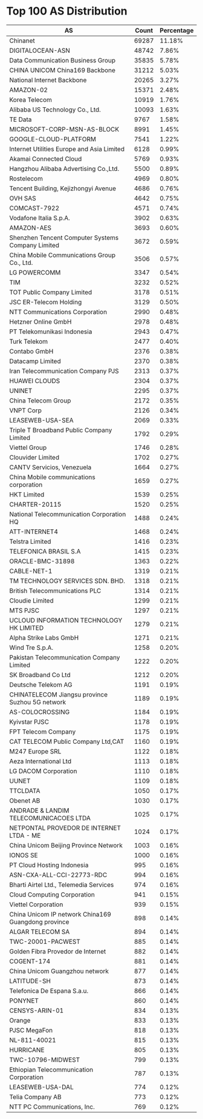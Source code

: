 # Top 100 AS Distribution
| AS | Count | Percentage |
|----|----|----|
| Chinanet | 69287 | 11.18% |
| DIGITALOCEAN-ASN | 48742 | 7.86% |
| Data Communication Business Group | 35835 | 5.78% |
| CHINA UNICOM China169 Backbone | 31212 | 5.03% |
| National Internet Backbone | 20265 | 3.27% |
| AMAZON-02 | 15371 | 2.48% |
| Korea Telecom | 10919 | 1.76% |
| Alibaba US Technology Co., Ltd. | 10093 | 1.63% |
| TE Data | 9767 | 1.58% |
| MICROSOFT-CORP-MSN-AS-BLOCK | 8991 | 1.45% |
| GOOGLE-CLOUD-PLATFORM | 7541 | 1.22% |
| Internet Utilities Europe and Asia Limited | 6128 | 0.99% |
| Akamai Connected Cloud | 5769 | 0.93% |
| Hangzhou Alibaba Advertising Co.,Ltd. | 5500 | 0.89% |
| Rostelecom | 4969 | 0.80% |
| Tencent Building, Kejizhongyi Avenue | 4686 | 0.76% |
| OVH SAS | 4642 | 0.75% |
| COMCAST-7922 | 4571 | 0.74% |
| Vodafone Italia S.p.A. | 3902 | 0.63% |
| AMAZON-AES | 3693 | 0.60% |
| Shenzhen Tencent Computer Systems Company Limited | 3672 | 0.59% |
| China Mobile Communications Group Co., Ltd. | 3506 | 0.57% |
| LG POWERCOMM | 3347 | 0.54% |
| TIM | 3232 | 0.52% |
| TOT Public Company Limited | 3178 | 0.51% |
| JSC ER-Telecom Holding | 3129 | 0.50% |
| NTT Communications Corporation | 2990 | 0.48% |
| Hetzner Online GmbH | 2978 | 0.48% |
| PT Telekomunikasi Indonesia | 2943 | 0.47% |
| Turk Telekom | 2477 | 0.40% |
| Contabo GmbH | 2376 | 0.38% |
| Datacamp Limited | 2370 | 0.38% |
| Iran Telecommunication Company PJS | 2313 | 0.37% |
| HUAWEI CLOUDS | 2304 | 0.37% |
| UNINET | 2295 | 0.37% |
| China Telecom Group | 2172 | 0.35% |
| VNPT Corp | 2126 | 0.34% |
| LEASEWEB-USA-SEA | 2069 | 0.33% |
| Triple T Broadband Public Company Limited | 1792 | 0.29% |
| Viettel Group | 1746 | 0.28% |
| Clouvider Limited | 1702 | 0.27% |
| CANTV Servicios, Venezuela | 1664 | 0.27% |
| China Mobile communications corporation | 1659 | 0.27% |
| HKT Limited | 1539 | 0.25% |
| CHARTER-20115 | 1520 | 0.25% |
| National Telecommunication Corporation HQ | 1488 | 0.24% |
| ATT-INTERNET4 | 1468 | 0.24% |
| Telstra Limited | 1416 | 0.23% |
| TELEFONICA BRASIL S.A | 1415 | 0.23% |
| ORACLE-BMC-31898 | 1363 | 0.22% |
| CABLE-NET-1 | 1319 | 0.21% |
| TM TECHNOLOGY SERVICES SDN. BHD. | 1318 | 0.21% |
| British Telecommunications PLC | 1314 | 0.21% |
| Cloudie Limited | 1299 | 0.21% |
| MTS PJSC | 1297 | 0.21% |
| UCLOUD INFORMATION TECHNOLOGY HK LIMITED | 1279 | 0.21% |
| Alpha Strike Labs GmbH | 1271 | 0.21% |
| Wind Tre S.p.A. | 1258 | 0.20% |
| Pakistan Telecommunication Company Limited | 1222 | 0.20% |
| SK Broadband Co Ltd | 1212 | 0.20% |
| Deutsche Telekom AG | 1191 | 0.19% |
| CHINATELECOM Jiangsu province Suzhou 5G network | 1189 | 0.19% |
| AS-COLOCROSSING | 1184 | 0.19% |
| Kyivstar PJSC | 1178 | 0.19% |
| FPT Telecom Company | 1175 | 0.19% |
| CAT TELECOM Public Company Ltd,CAT | 1160 | 0.19% |
| M247 Europe SRL | 1122 | 0.18% |
| Aeza International Ltd | 1113 | 0.18% |
| LG DACOM Corporation | 1110 | 0.18% |
| UUNET | 1109 | 0.18% |
| TTCLDATA | 1050 | 0.17% |
| Obenet AB | 1030 | 0.17% |
| ANDRADE & LANDIM TELECOMUNICACOES LTDA | 1025 | 0.17% |
| NETPONTAL PROVEDOR DE INTERNET LTDA - ME | 1024 | 0.17% |
| China Unicom Beijing Province Network | 1003 | 0.16% |
| IONOS SE | 1000 | 0.16% |
| PT Cloud Hosting Indonesia | 995 | 0.16% |
| ASN-CXA-ALL-CCI-22773-RDC | 994 | 0.16% |
| Bharti Airtel Ltd., Telemedia Services | 974 | 0.16% |
| Cloud Computing Corporation | 941 | 0.15% |
| Viettel Corporation | 939 | 0.15% |
| China Unicom IP network China169 Guangdong province | 898 | 0.14% |
| ALGAR TELECOM SA | 894 | 0.14% |
| TWC-20001-PACWEST | 885 | 0.14% |
| Golden Fibra Provedor de Internet | 882 | 0.14% |
| COGENT-174 | 881 | 0.14% |
| China Unicom Guangzhou network | 877 | 0.14% |
| LATITUDE-SH | 873 | 0.14% |
| Telefonica De Espana S.a.u. | 866 | 0.14% |
| PONYNET | 860 | 0.14% |
| CENSYS-ARIN-01 | 834 | 0.13% |
| Orange | 833 | 0.13% |
| PJSC MegaFon | 818 | 0.13% |
| NL-811-40021 | 815 | 0.13% |
| HURRICANE | 805 | 0.13% |
| TWC-10796-MIDWEST | 799 | 0.13% |
| Ethiopian Telecommunication Corporation | 787 | 0.13% |
| LEASEWEB-USA-DAL | 774 | 0.12% |
| Telia Company AB | 773 | 0.12% |
| NTT PC Communications, Inc. | 769 | 0.12% |
